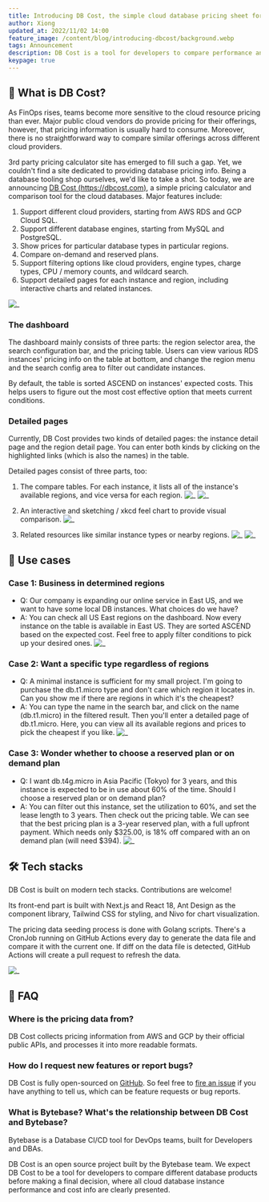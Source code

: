 ```yaml
---
title: Introducing DB Cost, the simple cloud database pricing sheet for AWS RDS and Google Cloud SQL instance
author: Xiong
updated_at: 2022/11/02 14:00
feature_image: /content/blog/introducing-dbcost/background.webp
tags: Announcement
description: DB Cost is a tool for developers to compare performance and cost differences among cloud database providers.
keypage: true
---
```


## 💸 What is DB Cost?

As FinOps rises, teams become more sensitive to the cloud resource pricing than ever. Major public cloud vendors do provide pricing for their offerings, however, that pricing information is usually hard to consume. Moreover, there is no straightforward way to compare similar offerings across different cloud providers.

3rd party pricing calculator site has emerged to fill such a gap. Yet, we couldn't find a site dedicated to providing database pricing info. Being a database tooling shop ourselves, we'd like to take a shot. So today, we are announcing [DB Cost (https://dbcost.com)](https://dbcost.com), a simple pricing calculator and comparison tool for the cloud databases. Major features include:

1. Support different cloud providers, starting from AWS RDS and GCP Cloud SQL.
2. Support different database engines, starting from MySQL and PostgreSQL.
3. Show prices for particular database types in particular regions.
4. Compare on-demand and reserved plans.
5. Support filtering options like cloud providers, engine types, charge types, CPU / memory counts, and wildcard search.
6. Support detailed pages for each instance and region, including interactive charts and related instances.

![_](/content/blog/introducing-dbcost/site-shot.webp)

### The dashboard

The dashboard mainly consists of three parts: the region selector area, the search configuration bar, and the pricing table. Users can view various RDS instances' pricing info on the table at bottom, and change the region menu and the search config area to filter out candidate instances.

By default, the table is sorted ASCEND on instances' expected costs. This helps users to figure out the most cost effective option that meets current conditions.

### Detailed pages

Currently, DB Cost provides two kinds of detailed pages: the instance detail page and the region detail page. You can enter both kinds by clicking on the highlighted links (which is also the names) in the table.

Detailed pages consist of three parts, too:

1. The compare tables. For each instance, it lists all of the instance's available regions, and vice versa for each region.
   ![_](/content/blog/introducing-dbcost/db.t4g.micro.webp)
   ![_](/content/blog/introducing-dbcost/africa-cape-town.webp)

2. An interactive and sketching / xkcd feel chart to provide visual comparison.
   ![_](/content/blog/introducing-dbcost/chart.webp)

3. Related resources like similar instance types or nearby regions.
   ![_](/content/blog/introducing-dbcost/related-instances.webp)
   ![_](/content/blog/introducing-dbcost/related-regions.webp)

## 🧐 Use cases

### Case 1: Business in determined regions

- Q: Our company is expanding our online service in East US, and we want to have some local DB instances. What choices do we have?
- A: You can check all US East regions on the dashboard. Now every instance on the table is available in East US. They are sorted ASCEND based on the expected cost. Feel free to apply filter conditions to pick up your desired ones.
  ![_](/content/blog/introducing-dbcost/us-east.webp)

### Case 2: Want a specific type regardless of regions

- Q: A minimal instance is sufficient for my small project. I'm going to purchase the db.t1.micro type and don't care which region it locates in. Can you show me if there are regions in which it's the cheapest?
- A: You can type the name in the search bar, and click on the name (db.t1.micro) in the filtered result. Then you'll enter a detailed page of db.t1.micro. Here, you can view all its available regions and prices to pick the cheapest if you like.
  ![_](/content/blog/introducing-dbcost/db.t1.micro.webp)

### Case 3: Wonder whether to choose a reserved plan or on demand plan

- Q: I want db.t4g.micro in Asia Pacific (Tokyo) for 3 years, and this instance is expected to be in use about 60% of the time. Should I choose a reserved plan or on demand plan?
- A: You can filter out this instance, set the utilization to 60%, and set the lease length to 3 years. Then check out the pricing table.
  We can see that the best pricing plan is a 3-year reserved plan, with a full upfront payment. Which needs only $325.00, is 18% off compared with an on demand plan (will need $394).
  ![_](/content/blog/introducing-dbcost/on-demand-vs-reserved.webp)

## 🛠 Tech stacks

DB Cost is built on modern tech stacks. Contributions are welcome!

Its front-end part is built with Next.js and React 18, Ant Design as the component library, Tailwind CSS for styling, and Nivo for chart visualization.

The pricing data seeding process is done with Golang scripts. There's a CronJob running on GitHub Actions every day to generate the data file and compare it with the current one. If diff on the data file is detected, GitHub Actions will create a pull request to refresh the data.

![_](/content/blog/introducing-dbcost/tech-stack.webp)

## 💬 FAQ

### Where is the pricing data from?

DB Cost collects pricing information from AWS and GCP by their official public APIs, and processes it into more readable formats.

### How do I request new features or report bugs?

DB Cost is fully open-sourced on [GitHub](https://github.com/bytebase/dbcost/tree/main). So feel free to [fire an issue](https://github.com/bytebase/dbcost/issues/new) if you have anything to tell us, which can be feature requests or bug reports.

### What is Bytebase? What's the relationship between DB Cost and Bytebase?

Bytebase is a Database CI/CD tool for DevOps teams, built for Developers and DBAs.

DB Cost is an open source project built by the Bytebase team. We expect DB Cost to be a tool for developers to compare different database products before making a final decision, where all cloud database instance performance and cost info are clearly presented.
